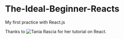 # The-Ideal-Beginner-Reacts
My first practice with React.js

Thanks to ![Tania Rascia](https://www.taniarascia.com/getting-started-with-react/) for her tutorial on React.